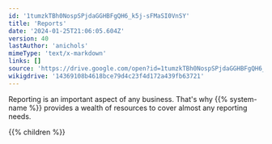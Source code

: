 ```yaml
---
id: '1tumzkTBh0NospSPjdaGGHBFgQH6_k5j-sFMaSI0VnSY'
title: 'Reports'
date: '2024-01-25T21:06:05.604Z'
version: 40
lastAuthor: 'anichols'
mimeType: 'text/x-markdown'
links: []
source: 'https://drive.google.com/open?id=1tumzkTBh0NospSPjdaGGHBFgQH6_k5j-sFMaSI0VnSY'
wikigdrive: '14369108b4618bce79d4c23f4d172a439fb63721'
---
```

Reporting is an important aspect of any business. That's why {{% system-name %}} provides a wealth of resources to cover almost any reporting needs.

{{% children %}}
